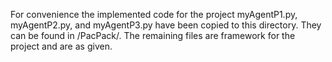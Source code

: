 For convenience the implemented code for the project myAgentP1.py, myAgentP2.py, and myAgentP3.py have been copied to this directory. They can be found in /PacPack/. The remaining files are framework for the project and are as given.